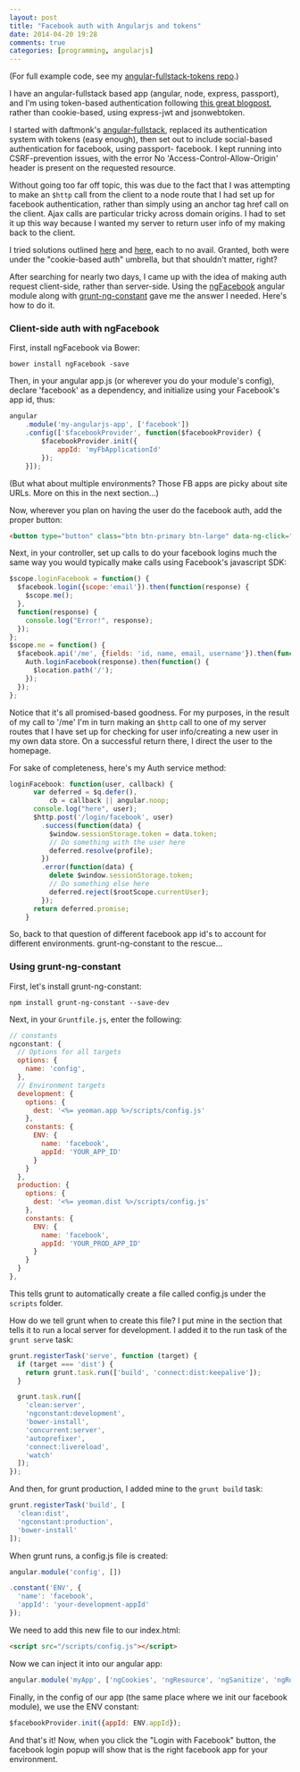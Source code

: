 ```yaml
---
layout: post
title: "Facebook auth with Angularjs and tokens"
date: 2014-04-20 19:28
comments: true
categories: [programming, angularjs]
---
```

(For full example code, see my [angular-fullstack-tokens repo](https://github.com/jsbalrog/angular-fullstack-tokens).)

I have an angular-fullstack based app (angular, node, express, passport),
and I'm using token-based authentication following [this great blogpost](https://auth0.com/blog/2014/01/07/angularjs-authentication-with-cookies-vs-token/),
rather than cookie-based, using express-jwt and jsonwebtoken.

I started with daftmonk's [angular-fullstack](https://github.com/DaftMonk/generator-angular-fullstack),
replaced its authentication system with tokens (easy enough), then set
out to include social-based authentication for facebook, using passport-
facebook. I kept running into CSRF-prevention issues, with the error
No 'Access-Control-Allow-Origin' header is present on the requested
resource.

Without going too far off topic, this was due to the fact that
I was attempting to make an `$http` call from the client to a node route
that I had set up for facebook authentication, rather than simply using
an anchor tag href call on the client. Ajax calls are particular tricky
across domain origins. I had to set it up this way because I wanted my
server to return user info of my making back to the client.

I tried solutions outlined [here](http://matthewtyler.io/handling-oauth2-with-node-js-and-angular-js-passport-to-the-rescue/)
and [here](http://scotch.io/tutorials/javascript/easy-node-authentication-facebook),
each to no avail. Granted, both were under the "cookie-based auth" umbrella,
but that shouldn't matter, right?

After searching for nearly two days, I came up with the idea of making
auth request client-side, rather than server-side. Using the [ngFacebook](https://github.com/ninjatronic/ngFacebook)
angular module along with [grunt-ng-constant](https://github.com/werk85/grunt-ng-constant) gave me the answer I needed.
Here's how to do it.

<!-- more -->
### Client-side auth with ngFacebook
First, install ngFacebook via Bower:

```
bower install ngFacebook -save
```

Then, in your angular app.js (or wherever you do your module's config),
declare 'facebook' as a dependency, and initialize using your Facebook's
app id, thus:

```javascript
angular
    .module('my-angularjs-app', ['facebook'])
    .config(['$facebookProvider', function($facebookProvider) {
        $facebookProvider.init({
            appId: 'myFbApplicationId'
        });
    }]);
```

(But what about multiple environments? Those FB apps are picky about site URLs.
More on this in the next section...)

Now, wherever you plan on having the user do the facebook auth, add the proper
button:

```html
<button type="button" class="btn btn-primary btn-large" data-ng-click="loginFacebook()">Login with Facebook</button>
```
Next, in your controller, set up calls to do your facebook logins much the
same way you would typically make calls using Facebook's javascript SDK:

```javascript
$scope.loginFacebook = function() {
  $facebook.login({scope:'email'}).then(function(response) {
    $scope.me();
  },
  function(response) {
    console.log("Error!", response);
  });
};
$scope.me = function() {
  $facebook.api('/me', {fields: 'id, name, email, username'}).then(function(response) {
    Auth.loginFacebook(response).then(function() {
      $location.path('/');
    });
  });
};
```

Notice that it's all promised-based goodness. For my purposes, in the result
of my call to '/me' I'm in turn making an `$http` call to one of my server routes
that I have set up for checking for user info/creating a new user in my own
data store. On a successful return there, I direct the user to the homepage.

For sake of completeness, here's my Auth service method:

```javascript
loginFacebook: function(user, callback) {
      var deferred = $q.defer(),
          cb = callback || angular.noop;
      console.log("here", user);
      $http.post('/login/facebook', user)
        .success(function(data) {
          $window.sessionStorage.token = data.token;
          // Do something with the user here
          deferred.resolve(profile);
        })
        .error(function(data) {
          delete $window.sessionStorage.token;
          // Do something else here
          deferred.reject($rootScope.currentUser);
        });
      return deferred.promise;
    }
```

So, back to that question of different facebook app id's to account for
different environments. grunt-ng-constant to the rescue...

### Using grunt-ng-constant
First, let's install grunt-ng-constant:

```
npm install grunt-ng-constant --save-dev
```
Next, in your `Gruntfile.js`, enter the following:

```javascript
// constants
ngconstant: {
  // Options for all targets
  options: {
    name: 'config',
  },
  // Environment targets
  development: {
    options: {
      dest: '<%= yeoman.app %>/scripts/config.js'
    },
    constants: {
      ENV: {
        name: 'facebook',
        appId: 'YOUR_APP_ID'
      }
    }
  },
  production: {
    options: {
      dest: '<%= yeoman.dist %>/scripts/config.js'
    },
    constants: {
      ENV: {
        name: 'facebook',
        appId: 'YOUR_PROD_APP_ID'
      }
    }
  }
},
```

This tells grunt to automatically create a file called config.js under
the `scripts` folder.

How do we tell grunt when to create this file? I put mine in the section
that tells it to run a local server for development. I added it to the run
task of the `grunt serve` task:

```javascript
grunt.registerTask('serve', function (target) {
  if (target === 'dist') {
    return grunt.task.run(['build', 'connect:dist:keepalive']);
  }

  grunt.task.run([
    'clean:server',
    'ngconstant:development',
    'bower-install',
    'concurrent:server',
    'autoprefixer',
    'connect:livereload',
    'watch'
  ]);
});
```
And then, for grunt production, I added mine to the `grunt build` task:

```javascript
grunt.registerTask('build', [
  'clean:dist',
  'ngconstant:production',
  'bower-install'
]);
```

When grunt runs, a config.js file is created:

```javascript
angular.module('config', [])

.constant('ENV', {
  'name': 'facebook',
  'appId': 'your-development-appId'
});
```
We need to add this new file to our index.html:

```html
<script src="/scripts/config.js"></script>
```

Now we can inject it into our angular app:

```javascript
angular.module('myApp', ['ngCookies', 'ngResource', 'ngSanitize', 'ngRoute', 'facebook', 'config']).config(function ($routeProvider, $locationProvider, $httpProvider, $facebookProvider, ENV) {
```

Finally, in the config of our app (the same place where we init our facebook module),
we use the ENV constant:

```javascript
$facebookProvider.init({appId: ENV.appId});
```

And that's it! Now, when you click the "Login with Facebook" button, the facebook login
popup will show that is the right facebook app for your environment.
